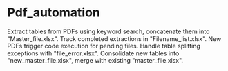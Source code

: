 # Pdf_automation
Extract tables from PDFs using keyword search, concatenate them into "Master_file.xlsx". Track completed extractions in "Filename_list.xlsx". New PDFs trigger code execution for pending files. Handle table splitting exceptions with "file_error.xlsx". Consolidate new tables into "new_master_file.xlsx", merge with existing "master_file.xlsx".
